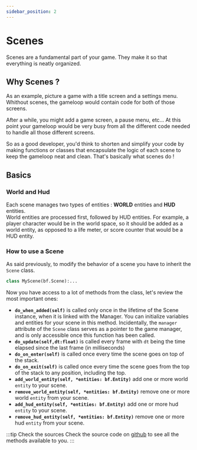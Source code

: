 ```yaml
---
sidebar_position: 2
---
```


# Scenes

Scenes are a fundamental part of your game. They make it so that everything is neatly organized.

## Why Scenes ?

As an example, picture a game with a title screen and a settings menu.
Whithout scenes, the gameloop would contain code for both of those screens.

After a while, you might add a game screen, a pause menu, etc...
At this point your gameloop would be very busy from all the different code needed to handle all those different screens.

So as a good developer, you'd think to shorten and simplify your code by making functions or classes that encapsulate the logic of each scene to keep the gameloop neat and clean.
That's basically what scenes do !

## Basics

### World and Hud

Each scene manages two types of entities : **WORLD** entities and **HUD** entities.  
World entities are processed first, followed by HUD entities.
For example, a player character would be in the world space, so it should be added as a world entity, as opposed to a life meter, or score counter that would be a HUD entity.

### How to use a Scene

As said previously, to modify the behavior of a scene you have to inherit the `Scene` class.
```python
class MyScene(bf.Scene):...
```

Now you have access to a lot of methods from the class, let's review the most important ones:

- **`do_when_added(self)`** is called only once in the lifetime of the Scene instance, when it is linked with the Manager. You can initialize variables and entities for your scene in this method. Incidentally, the `manager` attribute of the `Scene` class serves as a pointer to the game manager, and is only accessible once this function has been called.
- **`do_update(self,dt:float)`** is called every frame with `dt` being the time elapsed since the last frame (in milliseconds)
- **`do_on_enter(self)`** is called once every time the scene goes on top of the stack.
- **`do_on_exit(self)`** is called once every time the scene goes from the top of the stack to any position, including the top.
- **`add_world_entity(self, *entities: bf.Entity)`** add one or more world `entity` to your scene.
- **`remove_world_entity(self, *entities: bf.Entity)`** remove one or more world `entity` from your scene.
- **`add_hud_entity(self, *entities: bf.Entity)`** add one or more hud `entity` to your scene.
- **`remove_hud_entity(self, *entities: bf.Entity)`** remove one or more hud `entity` from your scene.

:::tip Check the sources
Check the source code on [github](https://github.com/BatFramework/batFramework) to see all the methods available to you.
:::